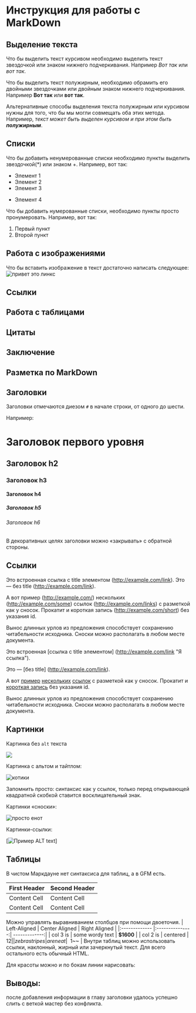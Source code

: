 # Инструкция для работы с MarkDown

## Выделение текста

Что бы выделить текст курсивом необходимо выделить текст звездочкой или знаком нижнего подчеркивания. Например *Вот так* или _вот так_.

Что бы выделить текст полужирным, необходимо обрамить его двойными звездочками или двойным знаком нижнего подчеркивания. Например **Вот так** или __вот так__.

Альтернативные способы выделения текста полужирным или курсивом нужны для того, что бы мы могли совмещать оба этих метода. Например, _текст может быть выделен курсивом и при этом быть **полужирным**_.



## Списки

Что бы добавить ненумерованные списки необходимо пункты выделить звездочкой(*) или знаком +.
Например, вот так:
* Элемент 1
* Элемент 2
* Элемент 3
+ Элемент 4

Что бы добавить нумерованные списки, необходимо пункты просто пронумеровать.
Например, вот так:
1. Первый пункт
2. Второй пункт

## Работа с изображениями

Что бы вставить изображение в текст достаточно написать следующее:
![привет это линкс](links.jpg)

## Ссылки

## Работа с таблицами 

## Цитаты

## Заключение  

## Разметка по MarkDown

## Заголовки

Заголовки отмечаются диезом `#` в начале строки, от
одного до шести. 

Например:

# Заголовок первого уровня #

## Заголовок h2

### Заголовок h3

#### Заголовок h4 

##### Заголовок h5

###### Заголовок h6

В декоративных целях заголовки можно «закрывать» с
обратной стороны.


## Ссылки

Это встроенная ссылка с title элементом (http://example.com/link). Это
— без title (http://example.com/link).

А вот пример (http://example.com/) нескольких
(http://example.com/some) ссылок (http://example.com/links) с
разметкой как у сносок. Прокатит и короткая запись
(http://example.com/short) без указания id.

Вынос длинных урлов из предложения способствует сохранению
читабельности исходника. Сноски можно располагать в любом месте
документа.

Это встроенная [ссылка с title элементом]
(http://example.com/link "Я ссылка").

 Это — [без title]
(http://example.com/link).

А вот [пример][1] [нескольких][2] [ссылок][id] с
разметкой как у сносок. Прокатит и [короткая запись][]
без указания id.

[1]: http://example.com/ "Optional Title Here"

[2]: http://example.com/some

[id]: http://example.com/links (Optional Title Here)
[короткая запись]: http://example.com/short

Вынос длинных урлов из предложения способствует
сохранению читабельности исходника. Сноски можно
располагать в любом месте документа.

## Картинки

Картинка без `alt` текста

![](https://th.bing.com/th/id/OIP.V_oDtpLeduIYYgUnwzev3gHaEK?pid=ImgDet&rs=1)

Картинка с альтом и тайтлом:

![котики](https://minutapozitiva.ru/wp-content/uploads/2018/02/smeshnoj-kot.jpg "и тут котики")

Запомнить просто: синтаксис как у ссылок, только перед
открывающей квадратной скобкой ставится восклицательный
знак.

Картинки «сноски»:

![просто енот][image1]

[image1]: https://th.bing.com/th/id/R.23e05bfb3a1276841b51d95fa473b76d?rik=LxUscc844ZBpbw&riu=http%3a%2f%2fbipbap.ru%2fwp-content%2fuploads%2f2017%2f11%2fKrutye-kartinki-na-avu-dlya-patsanov-klassnye-foto-i-kartinki-na-avu-16.jpg&ehk=gRcJlD6FJoF6sd%2fXUVEmUUMA28zfmc3Nr5d1o8Zw4X8%3d&risl=&pid=ImgRaw&r=0&sres=1&sresct=1

Картинки-ссылки:

[![Пример ALT text](https://ahrefs.com/blog/wp-content/uploads/2020/03/fb-alt-text.png)]


## Таблицы

В чистом Маркдауне нет синтаксиса для таблиц, а в GFM есть.

| First Header | Second Header |
| ------------- | ------------- |
| Content Cell | Content Cell |
| Content Cell | Content Cell |
Можно управлять выравниванием столбцов при помощи
двоеточия.
| Left-Aligned | Center Aligned | Right Aligned |
|:------------- |:---------------:| -------------:|
| col 3 is | some wordy text | **$1600** |
| col 2 is | centered | $12 |
| zebra stripes | are neat | ~~$1~~ |
Внутри таблиц можно использовать ссылки, наклонный,
жирный или зачеркнутый текст.
Для всего остального есть обычный HTML.

Для красоты можно и по бокам линии нарисовать:

## Выводы:

после добавления информации в главу заголовки удалось успешно слить с веткой мастер без конфликта. 
